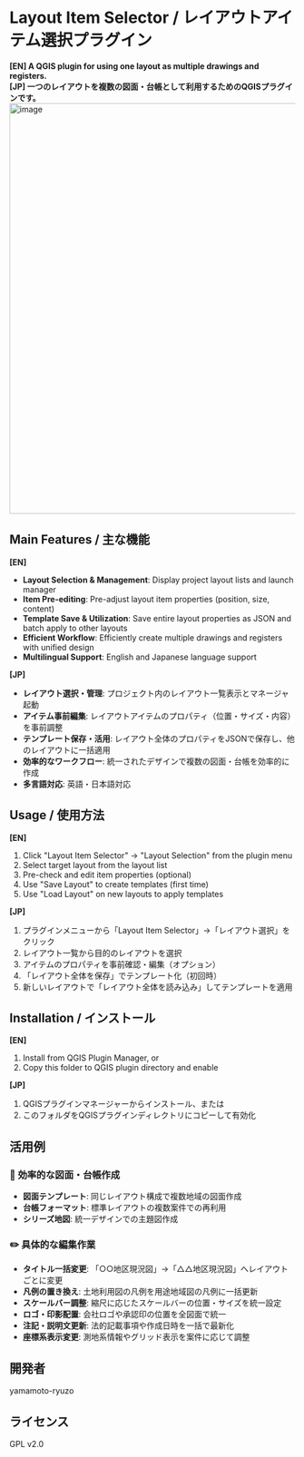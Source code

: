 # Layout Item Selector / レイアウトアイテム選択プラグイン
**[EN] A QGIS plugin for using one layout as multiple drawings and registers.**  
**[JP] 一つのレイアウトを複数の図面・台帳として利用するためのQGISプラグインです。**  
<img width="994" height="724" alt="image" src="https://github.com/user-attachments/assets/737318cf-7e4b-4657-aac7-272c69f87144" />
## Main Features / 主な機能

**[EN]**
- **Layout Selection & Management**: Display project layout lists and launch manager
- **Item Pre-editing**: Pre-adjust layout item properties (position, size, content)
- **Template Save & Utilization**: Save entire layout properties as JSON and batch apply to other layouts
- **Efficient Workflow**: Efficiently create multiple drawings and registers with unified design
- **Multilingual Support**: English and Japanese language support

**[JP]**
- **レイアウト選択・管理**: プロジェクト内のレイアウト一覧表示とマネージャ起動
- **アイテム事前編集**: レイアウトアイテムのプロパティ（位置・サイズ・内容）を事前調整
- **テンプレート保存・活用**: レイアウト全体のプロパティをJSONで保存し、他のレイアウトに一括適用
- **効率的なワークフロー**: 統一されたデザインで複数の図面・台帳を効率的に作成
- **多言語対応**: 英語・日本語対応

## Usage / 使用方法

**[EN]**
1. Click "Layout Item Selector" → "Layout Selection" from the plugin menu
2. Select target layout from the layout list
3. Pre-check and edit item properties (optional)
4. Use "Save Layout" to create templates (first time)
5. Use "Load Layout" on new layouts to apply templates

**[JP]**
1. プラグインメニューから「Layout Item Selector」→「レイアウト選択」をクリック
2. レイアウト一覧から目的のレイアウトを選択
3. アイテムのプロパティを事前確認・編集（オプション）
4. 「レイアウト全体を保存」でテンプレート化（初回時）
5. 新しいレイアウトで「レイアウト全体を読み込み」してテンプレートを適用

## Installation / インストール

**[EN]**
1. Install from QGIS Plugin Manager, or
2. Copy this folder to QGIS plugin directory and enable

**[JP]**
1. QGISプラグインマネージャーからインストール、または
2. このフォルダをQGISプラグインディレクトリにコピーして有効化

## 活用例

### 🎯 **効率的な図面・台帳作成**
- **図面テンプレート**: 同じレイアウト構成で複数地域の図面作成
- **台帳フォーマット**: 標準レイアウトの複数案件での再利用
- **シリーズ地図**: 統一デザインでの主題図作成

### ✏️ **具体的な編集作業**
- **タイトル一括変更**: 「○○地区現況図」→「△△地区現況図」へレイアウトごとに変更
- **凡例の置き換え**: 土地利用図の凡例を用途地域図の凡例に一括更新
- **スケールバー調整**: 縮尺に応じたスケールバーの位置・サイズを統一設定
- **ロゴ・印影配置**: 会社ロゴや承認印の位置を全図面で統一
- **注記・説明文更新**: 法的記載事項や作成日時を一括で最新化
- **座標系表示変更**: 測地系情報やグリッド表示を案件に応じて調整

## 開発者

yamamoto-ryuzo

## ライセンス

GPL v2.0
